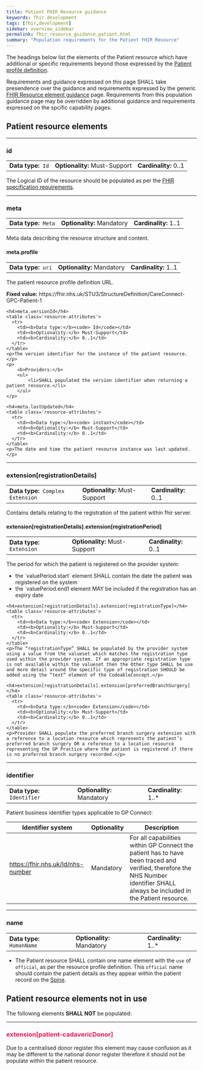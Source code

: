 ```yaml
---
title: Patient FHIR Resource guidance
keywords: fhir development
tags: [fhir,development]
sidebar: overview_sidebar
permalink: fhir_resource_guidance_patient.html
summary: "Population requirements for the Patient FHIR Resource"
---
```


The headings below list the elements of the Patient resource which have additional or specific requirements beyond those expressed by the [Patient profile definition](https://fhir.nhs.uk/STU3/StructureDefinition/CareConnect-GPC-Patient-1).

Requirements and guidance expressed on this page SHALL take presendence over the guidance and requirements expressed by the generic [FHIR Resource element guidance](fhir_resource_guidance_elements.html) page. Requirements from this population guidance page may be overridden by additional guidance and requirements expressed on the spcific capability pages.

## Patient resource elements ##

----
### id ###

<table class='resource-attributes'>
  <tr>
    <td><b>Data type:</b><code> Id</code></td>
    <td><b>Optionality:</b> Must-Support</td>
    <td><b>Cardinality:</b> 0..1</td>
  </tr>
</table>

The Logical ID of the resource should be populated as per the [FHIR specification requirements](https://www.hl7.org/fhir/STU3/resource.html#id).

----
### meta ###
<table class='resource-attributes'>
  <tr>
    <td><b>Data type:</b><code> Meta</code></td>
    <td><b>Optionality:</b> Mandatory</td>
    <td><b>Cardinality:</b> 1..1</td>
  </tr>
</table>

Meta data describing the resource structure and content.

<div class="subResourceElement">
	<h4>meta.profile</h4>
	<table class='resource-attributes'>
	  <tr>
		<td><b>Data type:</b><code> uri</code></td>
		<td><b>Optionality:</b> Mandatory</td>
		<td><b>Cardinality:</b> 1..1</td>
	  </tr>
	</table>
	<p>The patient resource profile definition URL.</p>
	<p><b>Fixed value:</b> https://fhir.nhs.uk/STU3/StructureDefinition/CareConnect-GPC-Patient-1</p>

	<h4>meta.versionId</h4>
	<table class='resource-attributes'>
	  <tr>
		<td><b>Data type:</b><code> Id</code></td>
		<td><b>Optionality:</b> Must-Support</td>
		<td><b>Cardinality:</b> 0..1</td>
	  </tr>
	</table>
	<p>The version identifier for the instance of the patient resource.</p>
	<p>
		<b>Providers:</b>
		<ul>
			<li>SHALL populated the version identifier when returning a patient resource.</li>
		</ul>
	</p>

	<h4>meta.lastUpdated</h4>
	<table class='resource-attributes'>
	  <tr>
		<td><b>Data type:</b><code> instant</code></td>
		<td><b>Optionality:</b> Must-Support</td>
		<td><b>Cardinality:</b> 0..1</td>
	  </tr>
	</table>
	<p>The date and time the patient resource instance was last updated.</p>
</div>

----
### extension[registrationDetails] ###

<table class='resource-attributes'>
  <tr>
    <td><b>Data type:</b><code> Complex Extension</code></td>
    <td><b>Optionality:</b> Must-Support</td>
    <td><b>Cardinality:</b> 0..1</td>
  </tr>
</table>

Contains details relating to the registration of the patient within fhir server.

<div class="subResourceElement">
	<h4>extension[registrationDetails].extension[registrationPeriod]</h4>
	<table class='resource-attributes'>
	  <tr>
		<td><b>Data type:</b><code> Extension</code></td>
		<td><b>Optionality:</b> Must-Support</td>
		<td><b>Cardinality:</b> 0..1</td>
	  </tr>
	</table>
	<p>
		The period for which the patient is registered on the provider system:
		<ul>
			<li>the `valuePeriod.start` element SHALL contain the date the patient was registered on the system</li>
			<li>the `valuePeriod.end1 element MAY be included if the registration has an expiry date</li>
		</ul>
	</p>

	<h4>extension[registrationDetails].extension[registrationType]</h4>
	<table class='resource-attributes'>
	  <tr>
		<td><b>Data type:</b><code> Extension</code></td>
		<td><b>Optionality:</b> Must-Support</td>
		<td><b>Cardinality:</b> 0..1</td>
	  </tr>
	</table>
	<p>The “registrationType” SHALL be populated by the provider system using a value from the valueset which matches the registration type used within the provider system. If an appropriate registration type is not available within the valueset then the Other type SHALL be use and more detail around the specific type of registration SHOULD be added using the “text” element of the CodeableConcept.</p>

	<h4>extension[registrationDetails].extension[preferredBranchSurgery]</h4>
	<table class='resource-attributes'>
	  <tr>
		<td><b>Data type:</b><code> Extension</code></td>
		<td><b>Optionality:</b> Must-Support</td>
		<td><b>Cardinality:</b> 0..1</td>
	  </tr>
	</table>
	<p>Provider SHALL populate the preferred branch surgery extension with a reference to a location resource which represents the patient’s preferred branch surgery OR a reference to a location resource representing the GP Practice where the patient is registered if there is no preferred branch surgery recorded.</p>
</div>


----
### identifier ###

<table class='resource-attributes'>
  <tr>
    <td><b>Data type:</b><code> Identifier</code></td>
    <td><b>Optionality:</b> Mandatory</td>
    <td><b>Cardinality:</b> 1..*</td>
  </tr>
</table>

Patient business identifier types applicable to GP Connect:

| Identifier system | Optionality | Description |
| --- | --- | --- |
| https://fhir.nhs.uk/Id/nhs-number | Mandatory | For all capabilities within GP Connect the patient has to have been traced and verified, therefore the NHS Number identifier SHALL always be included in the Patient resource. |

----
### name ###

<table class='resource-attributes'>
  <tr>
    <td><b>Data type:</b><code> HumanName</code></td>
    <td><b>Optionality:</b> Mandatory</td>
    <td><b>Cardinality:</b> 1..*</td>
  </tr>
</table>

* The Patient resource SHALL contain one name element with the `use` of `official`, as per the resource profile definition. This `official` name should contain the patient details as they appear within the patient record on the [Spine](integration_personal_demographic_service.html).


<h2 class="warningHeading"><i class="fa fa-warning"></i>  Patient resource elements <b>not in use</b></h2>

The following elements **SHALL NOT** be populated:

----
<h3 style="color:#ED1951;">extension[patient-cadavericDonor]</h3>

Due to a centralised donor register this element may cause confusion as it may be different to the national donor register therefore it should not be populate within the patient resource.

